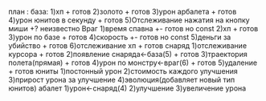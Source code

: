 план :
база:
1)хп					+ готов
2)золото				+ готов
3)урон арбалета				+ готов
4)урон юнитов в секунду			+ готов
5)Отслеживание нажатия на кнопку миши	+? неизвестно
Враг
1)время спавна 				+- готов но const
2)хп					+ готов
3)урон по базе				+ готов
4)скорость				+- готов но const
5)деньги за убийство			+ готов
6)отслеживание хп 			+ готов
снаряд
1)отслеживание курсора			+ готов
2)появление снаряда<-база(5)		+ готов
3)траектория полета(прямая)		+ готов
4)урон по монстру<-враг(6)		+ готов
5)удаление				+ готов
юниты
1)постонный урон 
2)стоимость каждого улучшения
3)прирост урона за улучшение
4)эволюция(добавляет новый тип юнитов)
абалет
1)урон<-снаряд(4)
2)улучшение
3)увеличение урона 
